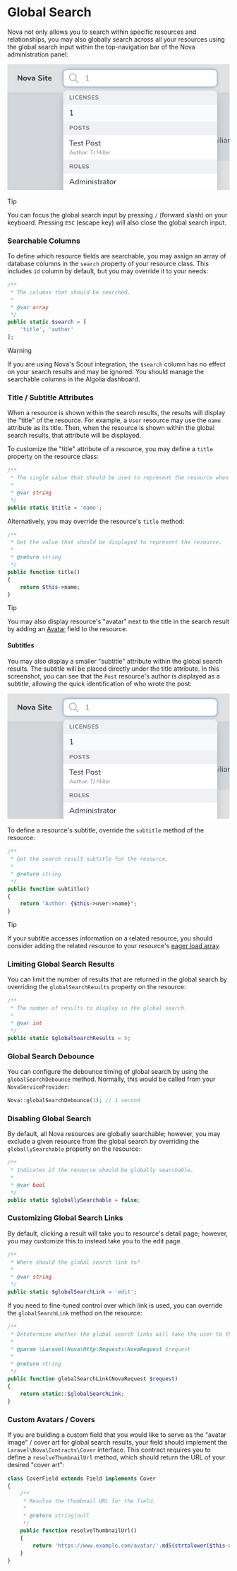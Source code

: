 # Global Search

Nova not only allows you to search within specific resources and relationships, you may also globally search across all your resources using the global search input within the top-navigation bar of the Nova administration panel:

![Global Search](./img/global-search.png)

> [!TIP]
> You can focus the global search input by pressing `/` (forward slash) on your keyboard. Pressing `ESC` (escape key) will also close the global search input.

### Searchable Columns

To define which resource fields are searchable, you may assign an array of database columns in the `search` property of your resource class. This includes `id` column by default, but you may override it to your needs:

```php
/**
 * The columns that should be searched.
 *
 * @var array
 */
public static $search = [
    'title', 'author'
];
```

> [!WARNING]
> If you are using Nova's Scout integration, the `$search` column has no effect on your search results and may be ignored. You should manage the searchable columns in the Algolia dashboard.

### Title / Subtitle Attributes

When a resource is shown within the search results, the results will display the "title" of the resource. For example, a `User` resource may use the `name` attribute as its title. Then, when the resource is shown within the global search results, that attribute will be displayed.

To customize the "title" attribute of a resource, you may define a `title` property on the resource class:

```php
/**
 * The single value that should be used to represent the resource when being displayed.
 *
 * @var string
 */
public static $title = 'name';
```

Alternatively, you may override the resource's `title` method:

```php
/**
 * Get the value that should be displayed to represent the resource.
 *
 * @return string
 */
public function title()
{
    return $this->name;
}
```

> [!TIP]
> You may also display resource's "avatar" next to the title in the search result by adding an [Avatar](./../resources/fields.md#avatar-field) field to the resource.

#### Subtitles

You may also display a smaller "subtitle" attribute within the global search results. The subtitle will be placed directly under the title attribute. In this screenshot, you can see that the `Post` resource's author is displayed as a subtitle, allowing the quick identification of who wrote the post:

![Global Search](./img/global-search.png)

To define a resource's subtitle, override the `subtitle` method of the resource:

```php
/**
 * Get the search result subtitle for the resource.
 *
 * @return string
 */
public function subtitle()
{
    return "Author: {$this->user->name}";
}
```

> [!TIP]
> If your subtitle accesses information on a related resource, you should consider adding the related resource to your resource's [eager load array](./../resources/README.md#eager-loading).

### Limiting Global Search Results

You can limit the number of results that are returned in the global search by overriding the `globalSearchResults` property on the resource:

```php
/**
 * The number of results to display in the global search.
 *
 * @var int
 */
public static $globalSearchResults = 5;
```

### Global Search Debounce

You can configure the debounce timing of global search by using the `globalSearchDebounce` method. Normally, this would be called from your `NovaServiceProvider`:

```php
Nova::globalSearchDebounce(1); // 1 second
```

### Disabling Global Search

By default, all Nova resources are globally searchable; however, you may exclude a given resource from the global search by overriding the `globallySearchable` property on the resource:

```php
/**
 * Indicates if the resource should be globally searchable.
 *
 * @var bool
 */
public static $globallySearchable = false;
```

### Customizing Global Search Links

By default, clicking a result will take you to resource's detail page; however, you may customize this to instead take you to the edit page.

```php
/**
 * Where should the global search link to?
 *
 * @var string
 */
public static $globalSearchLink = 'edit';
```

If you need to fine-tuned control over which link is used, you can override the `globalSearchLink` method on the resource:

```php
/**
 * Detetermine whether the global search links will take the user to the detail page.
 *
 * @param \Laravel\Nova\Http\Requests\NovaRequest $request
 *
 * @return string
 */
public function globalSearchLink(NovaRequest $request)
{
    return static::$globalSearchLink;
}
```

### Custom Avatars / Covers

If you are building a custom field that you would like to serve as the "avatar image" / cover art for global search results, your field should implement the `Laravel\Nova\Contracts\Cover` interface. This contract requires you to define a `resolveThumbnailUrl` method, which should return the URL of your desired "cover art":

```php
class CoverField extends Field implements Cover
{
    /**
     * Resolve the thumbnail URL for the field.
     *
     * @return string|null
     */
    public function resolveThumbnailUrl()
    {
        return 'https://www.example.com/avatar/'.md5(strtolower($this->value)).'?s=300';
    }
}
```
